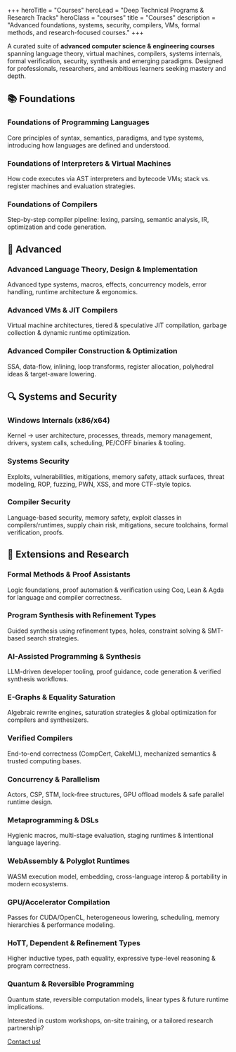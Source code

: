 +++
heroTitle = "Courses"
heroLead = "Deep Technical Programs & Research Tracks"
heroClass = "courses"
title = "Courses"
description = "Advanced foundations, systems, security, compilers, VMs, formal methods, and research-focused courses."
+++ 

<div class="courses-left-align">
<div class="courses-intro">
  <p class="lead">A curated suite of <b>advanced computer science & engineering courses</b> spanning language theory, virtual machines, compilers, systems internals, formal verification, security, synthesis and emerging paradigms. Designed for professionals, researchers, and ambitious learners seeking mastery and depth.</p>
</div>

<div class="course-category" data-accent="blue">
  <h2 class="category-title">📚 Foundations</h2>
  <div class="course-grid">
    <div class="course-card">
      <h3>Foundations of Programming Languages</h3>
      <p>Core principles of syntax, semantics, paradigms, and type systems, introducing how languages are defined and understood.</p>
    </div>
    <div class="course-card">
      <h3>Foundations of Interpreters & Virtual Machines</h3>
      <p>How code executes via AST interpreters and bytecode VMs; stack vs. register machines and evaluation strategies.</p>
    </div>
    <div class="course-card">
      <h3>Foundations of Compilers</h3>
      <p>Step-by-step compiler pipeline: lexing, parsing, semantic analysis, IR, optimization and code generation.</p>
    </div>
  </div>
</div>

<div class="course-category" data-accent="green">
  <h2 class="category-title">🚀 Advanced</h2>
  <div class="course-grid">
    <div class="course-card">
      <h3>Advanced Language Theory, Design & Implementation</h3>
      <p>Advanced type systems, macros, effects, concurrency models, error handling, runtime architecture & ergonomics.</p>
    </div>
    <div class="course-card">
      <h3>Advanced VMs & JIT Compilers</h3>
      <p>Virtual machine architectures, tiered & speculative JIT compilation, garbage collection & dynamic runtime optimization.</p>
    </div>
    <div class="course-card">
      <h3>Advanced Compiler Construction & Optimization</h3>
      <p>SSA, data-flow, inlining, loop transforms, register allocation, polyhedral ideas & target-aware lowering.</p>
    </div>
  </div>
</div>

<div class="course-category" data-accent="yellow">
  <h2 class="category-title">🔍 Systems and Security</h2>
  <div class="course-grid">
    <div class="course-card">
      <h3>Windows Internals (x86/x64)</h3>
      <p>Kernel → user architecture, processes, threads, memory management, drivers, system calls, scheduling, PE/COFF binaries & tooling.</p>
    </div>
    <div class="course-card">
      <h3>Systems Security</h3>
      <p>Exploits, vulnerabilities, mitigations, memory safety, attack surfaces, threat modeling, ROP, fuzzing, PWN, XSS, and more CTF-style topics.</p>
    </div>
    <div class="course-card">
      <h3>Compiler Security</h3>
      <p>Language-based security, memory safety, exploit classes in compilers/runtimes, supply chain risk, mitigations, secure toolchains, formal verification, proofs.</p>
    </div>
  </div>
</div>

<div class="course-category" data-accent="purple">
  <h2 class="category-title">🔬 Extensions and Research</h2>
  <div class="course-grid research">
    <div class="course-card">
      <h3>Formal Methods & Proof Assistants</h3>
      <p>Logic foundations, proof automation & verification using Coq, Lean & Agda for language and compiler correctness.</p>
    </div>
    <div class="course-card">
      <h3>Program Synthesis with Refinement Types</h3>
      <p>Guided synthesis using refinement types, holes, constraint solving & SMT-based search strategies.</p>
    </div>
    <div class="course-card">
      <h3>AI-Assisted Programming & Synthesis</h3>
      <p>LLM-driven developer tooling, proof guidance, code generation & verified synthesis workflows.</p>
    </div>
    <div class="course-card">
      <h3>E-Graphs & Equality Saturation</h3>
      <p>Algebraic rewrite engines, saturation strategies & global optimization for compilers and synthesizers.</p>
    </div>
    <div class="course-card">
      <h3>Verified Compilers</h3>
      <p>End-to-end correctness (CompCert, CakeML), mechanized semantics & trusted computing bases.</p>
    </div>
    <div class="course-card">
      <h3>Concurrency & Parallelism</h3>
      <p>Actors, CSP, STM, lock-free structures, GPU offload models & safe parallel runtime design.</p>
    </div>
    <div class="course-card">
      <h3>Metaprogramming & DSLs</h3>
      <p>Hygienic macros, multi-stage evaluation, staging runtimes & intentional language layering.</p>
    </div>
    <div class="course-card">
      <h3>WebAssembly & Polyglot Runtimes</h3>
      <p>WASM execution model, embedding, cross-language interop & portability in modern ecosystems.</p>
    </div>
    <div class="course-card">
      <h3>GPU/Accelerator Compilation</h3>
      <p>Passes for CUDA/OpenCL, heterogeneous lowering, scheduling, memory hierarchies & performance modeling.</p>
    </div>
    <div class="course-card">
      <h3>HoTT, Dependent & Refinement Types</h3>
      <p>Higher inductive types, path equality, expressive type-level reasoning & program correctness.</p>
    </div>
    <div class="course-card">
      <h3>Quantum & Reversible Programming</h3>
      <p>Quantum state, reversible computation models, linear types & future runtime implications.</p>
    </div>
  </div>
</div>

<div class="courses-footer-cta">
  <p>Interested in custom workshops, on-site training, or a tailored research partnership?</p>
  <!-- <p><a class="btn btn-purple btn-lg pulse" href="/contact/">Contact us</a></p>
   -->
   <div class="fg-white mt10">
    <a class="btn btn-purple btn-lg pulse bg-blue-light" href="/contact/">Contact us!</a>
</div>
</div>
</div>
